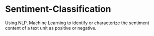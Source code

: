 # Sentiment-Classification
Using NLP, Machine Learning to identify or characterize the sentiment content of a text unit as positive or negative.
